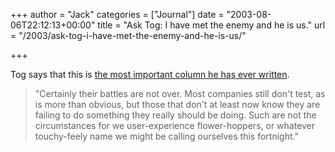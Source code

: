 +++
author = "Jack"
categories = ["Journal"]
date = "2003-08-06T22:12:13+00:00"
title = "Ask Tog: I have met the enemy and he is us."
url = "/2003/ask-tog-i-have-met-the-enemy-and-he-is-us/"

+++

Tog says that this is [the most important column he has ever written][1].
  


> "Certainly their battles are not over. Most companies still don't test, as is more than obvious, but those that don't at least now know they are failing to do something they really should be doing. Such are not the circumstances for we user-experience flower-hoppers, or whatever touchy-feely name we might be calling ourselves this fortnight."

 [1]: http://www.asktog.com/columns/057ItsTimeWeGotRespect.html "It's Time We Got Respect"